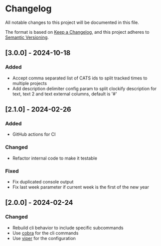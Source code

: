 # Changelog

All notable changes to this project will be documented in this file.

The format is based on [Keep a Changelog](https://keepachangelog.com/en/1.0.0/),
and this project adheres to [Semantic Versioning](https://semver.org/spec/v2.0.0.html).


## [3.0.0] - 2024-10-18

### Added

- Accept comma separated list of CATS ids to split tracked times to multiple projects
- Add description delimiter config param to split clockify description for text, text 2 and text external columns, default is '#'

## [2.1.0] - 2024-02-26

### Added

- GitHub actions for CI
 
### Changed

- Refactor internal code to make it testable

### Fixed

- Fix duplicated console output
- Fix last week parameter if current week is the first of the new year

## [2.0.0] - 2024-02-24

### Changed

- Rebuild cli behavior to include specific subcommands
- Use [cobra](https://github.com/spf13/cobra) for the cli commands
- Use [viper](https://github.com/spf13/viper) for the configuration
